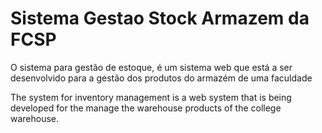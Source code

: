 # Sistema Gestao Stock Armazem da FCSP

O sistema para gestão de estoque, é um sistema web que está a ser desenvolvido para a gestão dos produtos do armazém de uma faculdade 

The system for inventory management is a web system that is being developed for the manage the warehouse products of the college warehouse.
